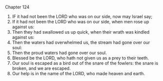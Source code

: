 

Chapter 124

1. IF it had not been the LORD who was on our side, now may Israel say;
2. If it had not been the LORD who was on our side, when men rose up against us:
3. Then they had swallowed us up quick, when their wrath was kindled against us:
4. Then the waters had overwhelmed us, the stream had gone over our soul:
5. Then the proud waters had gone over our soul.
6. Blessed be the LORD, who hath not given us as a prey to their teeth.
7. Our soul is escaped as a bird out of the snare of the fowlers: the snare is broken, and we are escaped.
8. Our help is in the name of the LORD, who made heaven and earth.
